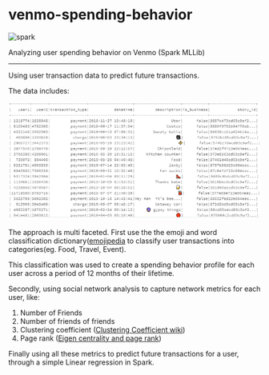 # venmo-spending-behavior
![spark](https://upload.wikimedia.org/wikipedia/commons/thumb/f/f3/Apache_Spark_logo.svg/388px-Apache_Spark_logo.svg.png)

Analyzing user spending behavior on Venmo (Spark MLLib)

--------------------------------

Using user transaction data to predict future transactions.

The data includes:

![data](data.png)

The approach is multi faceted. First use the the emoji and word classification dictionary([emojipedia](https://emojipedia.org/) to classify user transactions into categories(eg. Food, Travel, Event).

This classification was used to create a spending behavior profile for each user across a period of 12 months of their lifetime.

Secondly, using social network analysis to capture network metrics for each user, like:
1. Number of Friends
2. Number of friends of friends
3. Clustering coefficient ([Clustering Coefficient wiki](https://en.wikipedia.org/wiki/Clustering_coefficient))
4. Page rank ([Eigen centrality and page rank](https://cambridge-intelligence.com/eigencentrality-pagerank/))

Finally using all these metrics to predict future transactions for a user, through a simple Linear regression in Spark.
